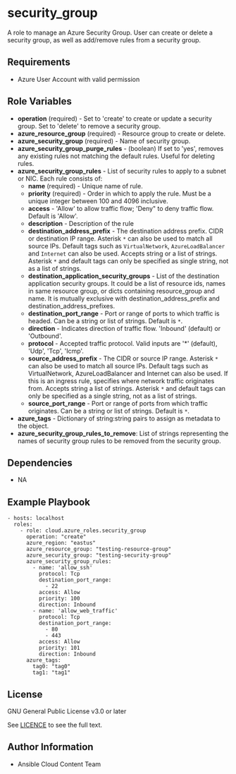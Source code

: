 security_group
==============

A role to manage an Azure Security Group. User can create or delete a security group, as well as add/remove rules from a security group.

Requirements
------------

* Azure User Account with valid permission

Role Variables
--------------

* **operation** (required) - Set to 'create' to create or update a security group. Set to 'delete' to remove a security group.
* **azure_resource_group** (required) - Resource group to create or delete.
* **azure_security_group** (required) - Name of security group.
* **azure_security_group_purge_rules** - (boolean) If set to 'yes', removes any existing rules not matching the default rules. Useful for deleting rules.
* **azure_security_group_rules** - List of security rules to apply to a subnet or NIC. Each rule consists of:
  - **name** (required) - Unique name of rule.
  - **priority** (required) - Order in which to apply the rule. Must be a unique integer between 100 and 4096 inclusive.
  - **access** - 'Allow' to allow traffic flow; 'Deny" to deny traffic flow. Default is 'Allow'.
  - **description** - Description of the rule
  - **destination_address_prefix** - The destination address prefix. CIDR or destination IP range. Asterisk `*` can also be used to match all source IPs. Default tags such as `VirtualNetwork`, `AzureLoadBalancer` and `Internet` can also be used. Accepts string or a list of strings. Asterisk `*` and default tags can only be specified as single string, not as a list of strings.
  - **destination_application_security_groups** - List of the destination application security groups. It could be a list of resource ids, names in same resource group, or dicts containing resource_group and name. It is mutually exclusive with destination_address_prefix and destination_address_prefixes.
  - **destination_port_range** - Port or range of ports to which traffic is headed. Can be a string or list of strings. Default is `*`.
  - **direction** - Indicates direction of traffic flow. 'Inbound' (default) or 'Outbound'.
  - **protocol** - Accepted traffic protocol. Valid inputs are '*' (default), 'Udp', 'Tcp', 'Icmp'.
  - **source_address_prefix** - The CIDR or source IP range. Asterisk `*` can also be used to match all source IPs. Default tags such as VirtualNetwork, AzureLoadBalancer and Internet can also be used. If this is an ingress rule, specifies where network traffic originates from. Accepts string a list of strings. Asterisk `*` and default tags can only be specified as a single string, not as a list of strings.
  - **source_port_range** - Port or range of ports from which traffic originates. Can be a string or list of strings. Default is `*`.
* **azure_tags** - Dictionary of string:string pairs to assign as metadata to the object.
* **azure_security_group_rules_to_remove**: List of strings representing the names of security group rules to be removed from the security group.

Dependencies
------------

- NA

Example Playbook
----------------

    - hosts: localhost
      roles:
        - role: cloud.azure_roles.security_group
          operation: "create"
          azure_region: "eastus"
          azure_resource_group: "testing-resource-group"
          azure_security_group: "testing-security-group"
          azure_security_group_rules:
            - name: 'allow_ssh'
              protocol: Tcp
              destination_port_range:
                - 22
              access: Allow
              priority: 100
              direction: Inbound
            - name: 'allow_web_traffic'
              protocol: Tcp
              destination_port_range:
                - 80
                - 443
              access: Allow
              priority: 101
              direction: Inbound
          azure_tags:
            tag0: "tag0"
            tag1: "tag1"


License
-------

GNU General Public License v3.0 or later

See [LICENCE](https://github.com/ansible-collections/cloud.azure_roles/blob/main/LICENSE) to see the full text.

Author Information
------------------

- Ansible Cloud Content Team